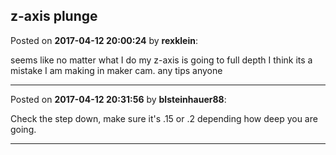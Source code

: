 ## z-axis plunge
Posted on **2017-04-12 20:00:24** by **rexklein**:

seems like no matter what I do my z-axis is going to full depth I think its a mistake I am making in maker cam. any tips anyone

---

Posted on **2017-04-12 20:31:56** by **blsteinhauer88**:

Check the step down, make sure it's .15 or .2 depending how deep you are going.

---

